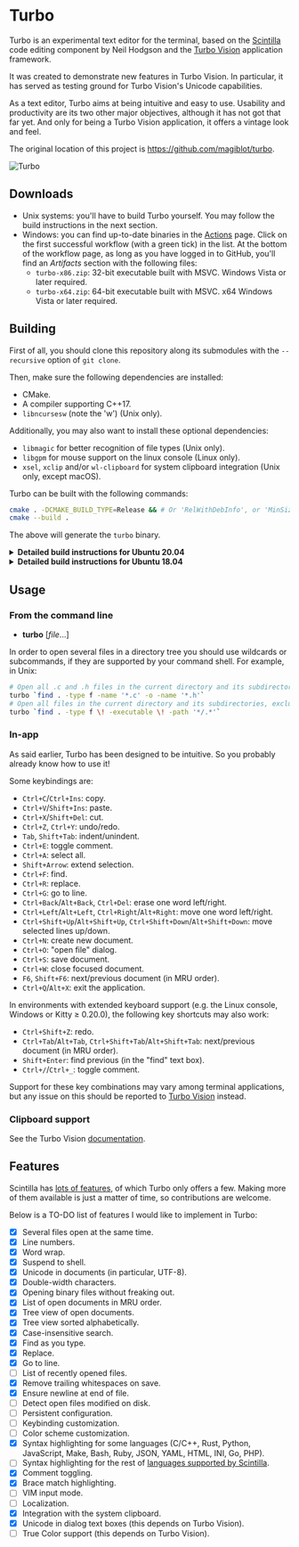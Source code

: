 # Turbo

Turbo is an experimental text editor for the terminal, based on the [Scintilla](https://www.scintilla.org/index.html) code editing component by Neil Hodgson and the [Turbo Vision](https://github.com/magiblot/tvision) application framework.

It was created to demonstrate new features in Turbo Vision. In particular, it has served as testing ground for Turbo Vision's Unicode capabilities.

As a text editor, Turbo aims at being intuitive and easy to use. Usability and productivity are its two other major objectives, although it has not got that far yet. And only for being a Turbo Vision application, it offers a vintage look and feel.

The original location of this project is https://github.com/magiblot/turbo.

![Turbo](https://user-images.githubusercontent.com/20713561/89552632-b7053380-d80c-11ea-92e0-a8c30f80cd49.png)

## Downloads

* Unix systems: you'll have to build Turbo yourself. You may follow the build instructions in the next section.
* Windows: you can find up-to-date binaries in the [Actions](https://github.com/magiblot/turbo/actions?query=branch:master+event:push) page. Click on the first successful workflow (with a green tick) in the list. At the bottom of the workflow page, as long as you have logged in to GitHub, you'll find an *Artifacts* section with the following files:
    * `turbo-x86.zip`: 32-bit executable built with MSVC. Windows Vista or later required.
    * `turbo-x64.zip`: 64-bit executable built with MSVC. x64 Windows Vista or later required.

## Building

First of all, you should clone this repository along its submodules with the `--recursive` option of `git clone`.

Then, make sure the following dependencies are installed:

* CMake.
* A compiler supporting C++17.
* `libncursesw` (note the 'w') (Unix only).

Additionally, you may also want to install these optional dependencies:

* `libmagic` for better recognition of file types (Unix only).
* `libgpm` for mouse support on the linux console (Linux only).
* `xsel`, `xclip` and/or `wl-clipboard` for system clipboard integration (Unix only, except macOS).

Turbo can be built with the following commands:

```sh
cmake . -DCMAKE_BUILD_TYPE=Release && # Or 'RelWithDebInfo', or 'MinSizeRel', or 'Debug'.
cmake --build .
```

The above will generate the `turbo` binary.

<details>
<summary><b>Detailed build instructions for Ubuntu 20.04</b></summary>

```sh
sudo apt update && sudo apt upgrade
sudo apt install build-essential cmake gettext-base git libgpm-dev libmagic-dev libncursesw5-dev xsel
git clone --recursive https://github.com/magiblot/turbo.git
cd turbo
cmake . -DCMAKE_BUILD_TYPE=Release
cmake --build . -- -j$(nproc) # Build Turbo.
sudo cp turbo /usr/local/bin/ # Install (optional).
```
</details>
<details>
<summary><b>Detailed build instructions for Ubuntu 18.04</b></summary>

```sh
sudo apt update && sudo apt upgrade
sudo apt install build-essential cmake g++-8 gettext-base git libgpm-dev libmagic-dev libncursesw5-dev xsel
git clone --recursive https://github.com/magiblot/turbo.git
cd turbo
CXX=g++-8 cmake . -DCMAKE_BUILD_TYPE=Release
cmake --build . -- -j$(nproc) # Build Turbo.
sudo cp turbo /usr/local/bin/ # Install (optional).
```
</details>

## Usage

### From the command line

* **turbo** [*file*...]

In order to open several files in a directory tree you should use wildcards or subcommands, if they are supported by your command shell. For example, in Unix:

```sh
# Open all .c and .h files in the current directory and its subdirectories
turbo `find . -type f -name '*.c' -o -name '*.h'`
# Open all files in the current directory and its subdirectories, excluding executables and hidden files or directories
turbo `find . -type f \! -executable \! -path '*/.*'`
```

### In-app

As said earlier, Turbo has been designed to be intuitive. So you probably already know how to use it!

Some keybindings are:

* `Ctrl+C`/`Ctrl+Ins`: copy.
* `Ctrl+V`/`Shift+Ins`: paste.
* `Ctrl+X`/`Shift+Del`: cut.
* `Ctrl+Z`, `Ctrl+Y`: undo/redo.
* `Tab`, `Shift+Tab`: indent/unindent.
* `Ctrl+E`: toggle comment.
* `Ctrl+A`: select all.
* `Shift+Arrow`: extend selection.
* `Ctrl+F`: find.
* `Ctrl+R`: replace.
* `Ctrl+G`: go to line.
* `Ctrl+Back`/`Alt+Back`, `Ctrl+Del`: erase one word left/right.
* `Ctrl+Left`/`Alt+Left`, `Ctrl+Right`/`Alt+Right`: move one word left/right.
* `Ctrl+Shift+Up`/`Alt+Shift+Up`, `Ctrl+Shift+Down`/`Alt+Shift+Down`: move selected lines up/down.
* `Ctrl+N`: create new document.
* `Ctrl+O`: "open file" dialog.
* `Ctrl+S`: save document.
* `Ctrl+W`: close focused document.
* `F6`, `Shift+F6`: next/previous document (in MRU order).
* `Ctrl+Q`/`Alt+X`: exit the application.

In environments with extended keyboard support (e.g. the Linux console, Windows or Kitty ≥ 0.20.0), the following key shortcuts may also work:

* `Ctrl+Shift+Z`: redo.
* `Ctrl+Tab`/`Alt+Tab`, `Ctrl+Shift+Tab`/`Alt+Shift+Tab`: next/previous document (in MRU order).
* `Shift+Enter`: find previous (in the "find" text box).
* `Ctrl+/`/`Ctrl+_`: toggle comment.

Support for these key combinations may vary among terminal applications, but any issue on this should be reported to [Turbo Vision](https://github.com/magiblot/tvision/issues) instead.

### Clipboard support

See the Turbo Vision [documentation](https://github.com/magiblot/tvision#clipboard).

## Features

Scintilla has [lots of features](https://www.scintilla.org/ScintillaDoc.html), of which Turbo only offers a few. Making more of them available is just a matter of time, so contributions are welcome.

Below is a TO-DO list of features I would like to implement in Turbo:

- [x] Several files open at the same time.
- [x] Line numbers.
- [x] Word wrap.
- [x] Suspend to shell.
- [x] Unicode in documents (in particular, UTF-8).
- [x] Double-width characters.
- [x] Opening binary files without freaking out.
- [x] List of open documents in MRU order.
- [x] Tree view of open documents.
- [x] Tree view sorted alphabetically.
- [x] Case-insensitive search.
- [x] Find as you type.
- [x] Replace.
- [x] Go to line.
- [ ] List of recently opened files.
- [x] Remove trailing whitespaces on save.
- [x] Ensure newline at end of file.
- [ ] Detect open files modified on disk.
- [ ] Persistent configuration.
- [ ] Keybinding customization.
- [ ] Color scheme customization.
- [x] Syntax highlighting for some languages (C/C++, Rust, Python, JavaScript, Make, Bash, Ruby, JSON, YAML, HTML, INI, Go, PHP).
- [ ] Syntax highlighting for the rest of [languages supported by Scintilla](https://github.com/ScintillaOrg/lexilla/blob/master/include/SciLexer.h).
- [x] Comment toggling.
- [x] Brace match highlighting.
- [ ] VIM input mode.
- [ ] Localization.
- [x] Integration with the system clipboard.
- [x] Unicode in dialog text boxes (this depends on Turbo Vision).
- [ ] True Color support (this depends on Turbo Vision).
